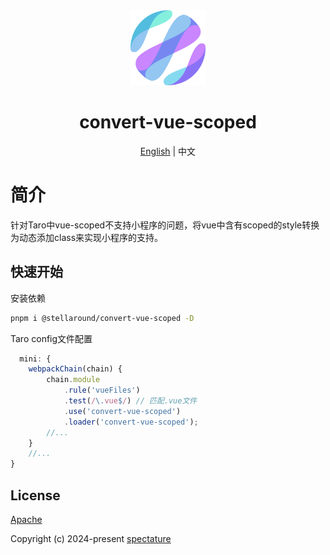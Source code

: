 <div align="center">
  <img alt="convert-vue-scoped logo" width="120" height="120" src="./logo.png">
  <h1>convert-vue-scoped</h1>
  <span><a href="./README.md">English</a> | 中文</span>
</div>

# 简介
针对Taro中vue-scoped不支持小程序的问题，将vue中含有scoped的style转换为动态添加class来实现小程序的支持。

## 快速开始

安装依赖

```sh
pnpm i @stellaround/convert-vue-scoped -D
```

Taro config文件配置

```ts
  mini: {
    webpackChain(chain) {
        chain.module
            .rule('vueFiles')
            .test(/\.vue$/) // 匹配.vue文件
            .use('convert-vue-scoped')
            .loader('convert-vue-scoped');
        //...
    }
    //...
}
```

## License

[Apache](./LICENSE)

Copyright (c) 2024-present [spectature](https://github.com/Spectature)